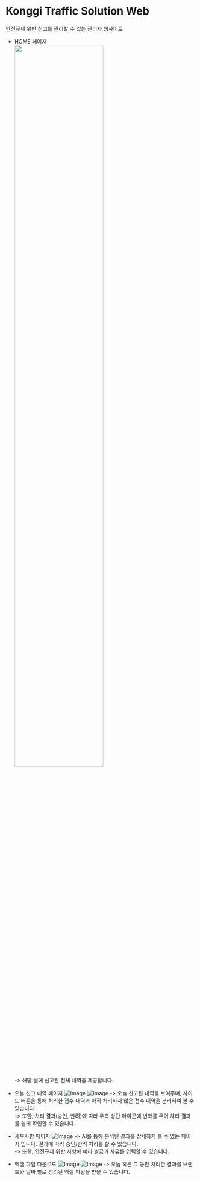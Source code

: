 # Konggi Traffic Solution Web
안전규제 위반 신고를 관리할 수 있는 관리자 웹사이트

- HOME 페이지 <br>
<img src="https://github.com/user-attachments/assets/72d8ec26-17f3-45d1-a71d-94f1f3c92bcc"  width=70%> <br>
-> 해당 월에 신고된 전체 내역을 제공합니다.

- 오늘 신고 내역 페이지
![Image](https://github.com/user-attachments/assets/bfd4a262-6dd2-4954-9e27-29d182795375)
![Image](https://github.com/user-attachments/assets/34b0ea6b-8dde-44da-85f7-c8fc22fbb974)
-> 오늘 신고된 내역을 보여주며, 사이드 버튼을 통해 처리한 접수 내역과 아직 처리하지 않은 접수 내역을 분리하여 볼 수 있습니다. <br>
-> 또한, 처리 결과(승인, 반려)에 따라 우측 상단 아이콘에 변화를 주어 처리 결과를 쉽게 확인할 수 있습니다.

- 세부사항 페이지
![Image](https://github.com/user-attachments/assets/98a2b013-2c90-4d51-9c40-2541d71519f7)
-> AI를 통해 분석된 결과를 상세하게 볼 수 있는 페이지 입니다. 결과에 따라 승인/반려 처리를 할 수 있습니다. <br>
-> 또한, 안전규제 위반 사항에 따라 벌금과 사유를 입력할 수 있습니다.

- 엑셀 파일 다운로드
![Image](https://github.com/user-attachments/assets/a83fb1e2-04f8-405b-b758-b30292399f28)
![Image](https://github.com/user-attachments/assets/80cb50f6-6916-444c-a0ef-442323d5d2c9)
-> 오늘 혹은 그 동안 처리한 결과를 브랜드와 날짜 별로 정리된 엑셀 파일을 받을 수 있습니다.
